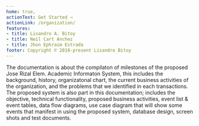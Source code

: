 ```yaml
---
home: true,
actionText: Get Started →
actionLink: /organization/
features:
- title: Lisandro A. Bitoy
- title: Neil Cart Anchez
- title: Jhon Ephraim Estrada
footer: Copyright © 2018-present Lisandro Bitoy
---
```


The documentation is about the compilaton of milestones of the proposed Jose
Rizal Elem. Academic Informaton System, this includes the background,
history, organizatonal chart, the current business activities of the organization, and the problems that we identified in each transactions. The proposed system is also part in this
documentation; includes the objective, technical functionality, proposed business activities, event list & event tables, data flow diagrams, use case diagram that will show some events that manifest in using the proposed system, database design, screen shots and test documents.
